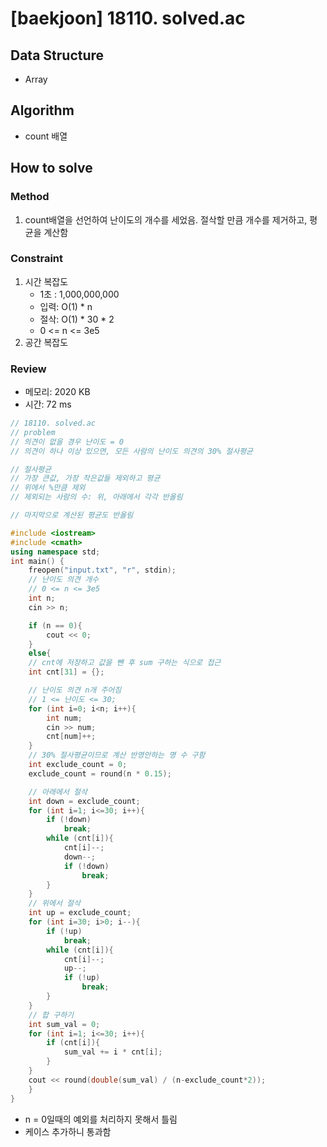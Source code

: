 # [baekjoon] 18110. solved.ac

## Data Structure

- Array

## Algorithm

- count 배열

## How to solve

### Method
1. count배열을 선언하여 난이도의 개수를 세었음. 절삭할 만큼 개수를 제거하고, 평균을 계산함

### Constraint
1. 시간 복잡도
   - 1초 : 1,000,000,000
   - 입력: O(1) * n
   - 절삭: O(1) * 30 * 2
   - 0 <= n <= 3e5
2. 공간 복잡도

### Review
- 메모리: 2020 KB
- 시간: 72 ms

```cpp
// 18110. solved.ac
// problem
// 의견이 없을 경우 난이도 = 0
// 의견이 하나 이상 있으면, 모든 사람의 난이도 의견의 30% 절사평균

// 절사평균
// 가장 큰값, 가장 작은값들 제외하고 평균
// 위에서 %만큼 제외
// 제외되는 사람의 수: 위, 아래에서 각각 반올림

// 마지막으로 계산된 평균도 반올림

#include <iostream>
#include <cmath>
using namespace std;
int main() {
    freopen("input.txt", "r", stdin);
    // 난이도 의견 개수
    // 0 <= n <= 3e5
    int n;
    cin >> n;

    if (n == 0){
        cout << 0;
    }
    else{
    // cnt에 저장하고 값을 뺀 후 sum 구하는 식으로 접근
    int cnt[31] = {};

    // 난이도 의견 n개 주어짐
    // 1 <= 난이도 <= 30;
    for (int i=0; i<n; i++){
        int num;
        cin >> num;
        cnt[num]++;
    }
    // 30% 절사평균이므로 계산 반영안하는 명 수 구함
    int exclude_count = 0;
    exclude_count = round(n * 0.15);

    // 아래에서 절삭
    int down = exclude_count;
    for (int i=1; i<=30; i++){
        if (!down)
            break;
        while (cnt[i]){
            cnt[i]--;
            down--;
            if (!down)
                break;
        }
    }
    // 위에서 절삭
    int up = exclude_count;
    for (int i=30; i>0; i--){
        if (!up)
            break;
        while (cnt[i]){
            cnt[i]--;
            up--;
            if (!up)
                break;
        }
    }
    // 합 구하기
    int sum_val = 0;
    for (int i=1; i<=30; i++){
        if (cnt[i]){
            sum_val += i * cnt[i];
        }
    }
    cout << round(double(sum_val) / (n-exclude_count*2));
    }
}
```

- n = 0일때의 예외를 처리하지 못해서 틀림
- 케이스 추가하니 통과함